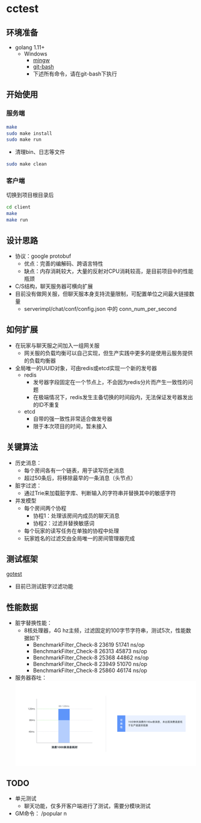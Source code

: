 # cctest
## 环境准备
* golang 1.11+
    * Windows
        * [mingw](https://jmeubank.github.io/tdm-gcc/)
        * [git-bash](https://git-scm.com/downloads)
        * 下述所有命令，请在git-bash下执行
     
## 开始使用
### 服务端
```bash
make
sudo make install
sudo make run 
```
- 清理bin、日志等文件
```bash
sudo make clean
```

### 客户端
切换到项目根目录后
```bash
cd client
make
make run
```

## 设计思路
* 协议：google protobuf
  * 优点：完善的编解码、跨语言特性
  * 缺点：内存消耗较大，大量的反射对CPU消耗较高，是目前项目中的性能瓶颈
* C/S结构，聊天服务器可横向扩展
* 目前没有做网关服，但聊天服本身支持流量限制，可配置单位之间最大链接数量
  * serverimpl/chat/conf/config.json 中的 conn_num_per_second

## 如何扩展
* 在玩家与聊天服之间加入一组网关服
  * 网关服的负载均衡可以自己实现，但生产实践中更多的是使用云服务提供的负载均衡器
* 全局唯一的UUID对象，可由redis或etcd实现一个新的发号器
  * redis
    * 发号器字段固定在一个节点上，不会因为redis分片而产生一致性的问题
    * 在极端情况下，redis发生主备切换的时间段内，无法保证发号器发出的ID不重复
  * etcd
    * 自带的强一致性非常适合做发号器
    * 限于本次项目的时间，暂未接入

## 关键算法
* 历史消息：
  * 每个房间各有一个链表，用于读写历史消息
  * 超过50条后，将移除最早的一条消息（头节点）
* 脏字过滤：
  * 通过Trie来加载脏字库、判断输入的字符串并替换其中的敏感字符
* 并发模型  
  * 每个房间两个协程
    * 协程1：处理该房间内成员的聊天消息
    * 协程2：过滤并替换敏感词
  * 每个玩家的读写任务在单独的协程中处理
  * 玩家姓名的过滤交由全局唯一的房间管理器完成 
  
## 测试框架
[gotest](https://github.com/cweill/gotests)
* 目前已测试脏字过滤功能
  
## 性能数据
* 脏字替换性能：
    * 8核处理器，4G hz主频，过滤固定的100字节字符串，测试5次，性能数据如下        
        * BenchmarkFilter_Check-8   	    23619	    51741 ns/op
        * BenchmarkFilter_Check-8   	    26313	    45873 ns/op
        * BenchmarkFilter_Check-8   	    25368	    44862 ns/op
        * BenchmarkFilter_Check-8   	    23949	    51070 ns/op
        * BenchmarkFilter_Check-8   	    25860	    46174 ns/op
* 服务器吞吐：
![image](https://github.com/Gorjess/cctest/blob/master/profile.png)

## TODO
* 单元测试
    * 聊天功能，仅多开客户端进行了测试，需要分模块测试    
* GM命令： /popular n

  
  
